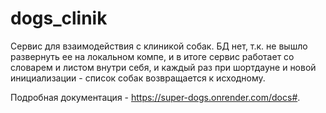# dogs_clinik
Сервис для взаимодействия с клиникой собак. БД нет, т.к. не вышло развернуть ее на локальном компе, и в итоге сервис работает со словарем и листом внутри себя, и каждый раз при шортдауне и новой инициализации - список собак возвращается к исходному.

Подробная документация - https://super-dogs.onrender.com/docs#.
